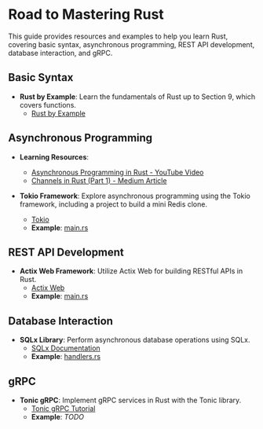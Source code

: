 # Road to Mastering Rust

This guide provides resources and examples to help you learn Rust, covering basic syntax, asynchronous programming, REST API development, database interaction, and gRPC.

## Basic Syntax

- **Rust by Example**: Learn the fundamentals of Rust up to Section 9, which covers functions.
  - [Rust by Example](https://doc.rust-lang.org/rust-by-example/)

## Asynchronous Programming

- **Learning Resources**:
  - [Asynchronous Programming in Rust - YouTube Video](https://www.youtube.com/watch?v=K8LNPYNvT-U)
  - [Channels in Rust (Part 1) - Medium Article](https://medium.com/@disserman/channels-in-rust-part-1-d28a07bf782c)

- **Tokio Framework**: Explore asynchronous programming using the Tokio framework, including a project to build a mini Redis clone.
  - [Tokio](https://tokio.rs/)
  - **Example**: [main.rs](https://github.com/Armingodiz/get-rusty/blob/master/src/lib.rs)

## REST API Development

- **Actix Web Framework**: Utilize Actix Web for building RESTful APIs in Rust.
  - [Actix Web](https://actix.rs/)
  - **Example**: [main.rs](https://github.com/Armingodiz/get-rusty/blob/master/src/main.rs)

## Database Interaction

- **SQLx Library**: Perform asynchronous database operations using SQLx.
  - [SQLx Documentation](https://docs.rs/sqlx/latest/sqlx/)
  - **Example**: [handlers.rs](https://github.com/Armingodiz/get-rusty/blob/master/src/handlers.rs)

## gRPC

- **Tonic gRPC**: Implement gRPC services in Rust with the Tonic library.
  - [Tonic gRPC Tutorial](https://github.com/hyperium/tonic/blob/master/examples/helloworld-tutorial.md)
  - **Example**: *TODO*
